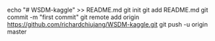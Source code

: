 echo "# WSDM-kaggle" >> README.md
git init
git add README.md
git commit -m "first commit"
git remote add origin https://github.com/richardchiujang/WSDM-kaggle.git
git push -u origin master
